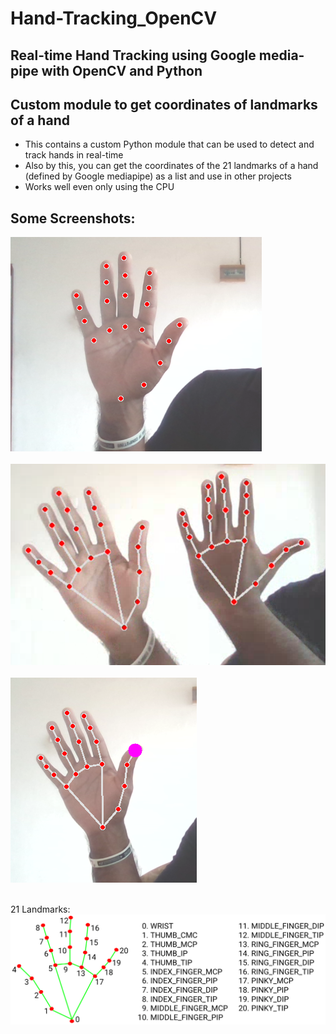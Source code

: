 # Hand-Tracking_OpenCV

## Real-time Hand Tracking using Google media-pipe with OpenCV and Python
## Custom module to get coordinates of landmarks of a hand


- This contains a custom Python module that can be used to detect and track hands in real-time<br>
- Also by this, you can get the coordinates of the 21 landmarks of a hand (defined by Google mediapipe) as a list and use in other projects <br>
- Works well even only using the CPU


## Some Screenshots: <br>
![Image 1](./ScreenShots/01.png)
<br><br>
![Image 2](./ScreenShots/02.png)
<br><br>
![Image 3](./ScreenShots/03.png)
<br><br>

21 Landmarks:
![Image 4](./hand_landmarks.png)
<br><br>
